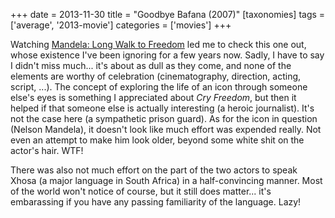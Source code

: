 +++
date = 2013-11-30
title = "Goodbye Bafana (2007)"
[taxonomies]
tags = ['average', '2013-movie']
categories = ['movies']
+++

Watching [Mandela: Long Walk to Freedom] led me to check this one out,
whose existence I've been ignoring for a few years now. Sadly, I have
to say I didn't miss much... it's about as dull as they come, and
none of the elements are worthy of celebration (cinematography,
direction, acting, script, ...). The concept of exploring the life of
an icon through someone else's eyes is something I appreciated about
*Cry Freedom*, but then it helped if that someone else is actually
interesting (a heroic journalist). It's not the case here (a
sympathetic prison guard). As for the icon in question (Nelson Mandela),
it doesn't look like much effort was expended really. Not even an
attempt to make him look older, beyond some white shit on the actor's
hair. WTF!

There was also not much effort on the part of the two actors to speak
Xhosa (a major language in South Africa) in a half-convincing manner.
Most of the world won't notice of course, but it still does matter...
it's embarassing if you have any passing familiarity of the language.
Lazy!

  [Mandela: Long Walk to Freedom]: http://tshepang.net/mandela-long-walk-to-freedom-2013
